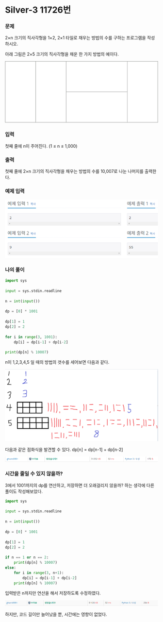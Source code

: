 # Silver-3 11726번

### 문제
<p>2×n 크기의 직사각형을 1×2, 2×1 타일로 채우는 방법의 수를 구하는 프로그램을 작성하시오.

아래 그림은 2×5 크기의 직사각형을 채운 한 가지 방법의 예이다.</p>

![alt text](image-8.png)

### 입력
<p>첫째 줄에 n이 주어진다. (1 ≤ n ≤ 1,000)</p>

### 출력
<p>첫째 줄에 2×n 크기의 직사각형을 채우는 방법의 수를 10,007로 나눈 나머지를 출력한다.</p>

### 예제 입력
![alt text](image-9.png)

### 나의 풀이
```python
import sys

input = sys.stdin.readline

n = int(input())

dp = [0] * 1001

dp[1] = 1
dp[2] = 2

for i in range(3, 1001):
    dp[i] = dp[i-1] + dp[i-2]

print(dp[n] % 10007)
```

n이 1,2,3,4,5 일 때의 방법의 갯수를 세어보면 다음과 같다.

![alt text](image-10.png)

다음과 같은 점화식을 발견할 수 있다.
dp[n] = dp[n-1] + dp[n-2]

![alt text](image-11.png)

### 시간을 줄일 수 있지 않을까?
3에서 1001까지의 dp를 연산하고, 저장하면 더 오래걸리지 않을까? 하는 생각에 다른 풀이도 작성해보았다.

```python
import sys

input = sys.stdin.readline

n = int(input())

dp = [0] * 1001

dp[1] = 1
dp[2] = 2

if n == 1 or n == 2:
    print(dp[n] % 10007)
else:
    for i in range(3, n+1):
        dp[i] = dp[i-1] + dp[i-2]
    print(dp[n] % 10007)
```

입력받은 n까지만 연산을 해서 저장하도록 수정하였다.

![alt text](image-12.png)

하지만, 코드 길이만 늘어났을 뿐, 시간에는 영향이 없었다.
